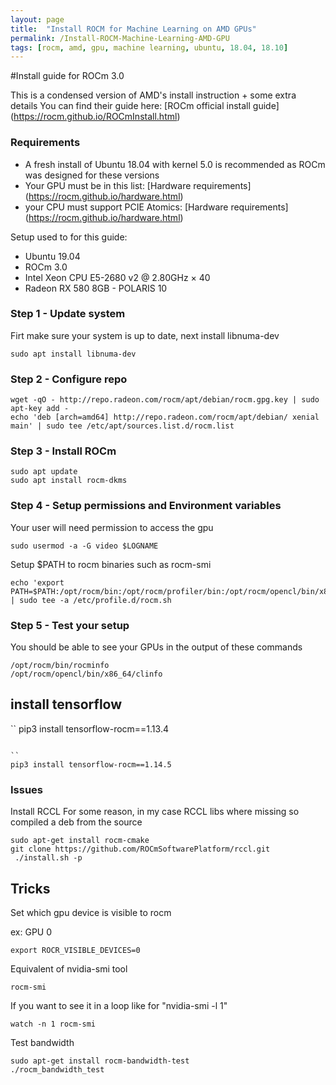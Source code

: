 ```yaml
---
layout: page
title:  "Install ROCM for Machine Learning on AMD GPUs"
permalink: /Install-ROCM-Machine-Learning-AMD-GPU
tags: [rocm, amd, gpu, machine learning, ubuntu, 18.04, 18.10]
---
```


#Install guide for ROCm 3.0

This is a condensed version of AMD's install instruction + some extra details
You can find their guide here: [ROCm official install guide] (https://rocm.github.io/ROCmInstall.html)


### Requirements
* A fresh install of Ubuntu 18.04 with kernel 5.0 is recommended as ROCm was designed for these versions
* Your GPU must be in this list: [Hardware requirements] (https://rocm.github.io/hardware.html)
* your CPU must support PCIE Atomics: [Hardware requirements] (https://rocm.github.io/hardware.html)


Setup used to for this guide:
* Ubuntu 19.04
* ROCm 3.0
* Intel Xeon CPU E5-2680 v2 @ 2.80GHz × 40
* Radeon RX 580 8GB - POLARIS 10


### Step 1 - Update system

Firt make sure your system is up to date, next install libnuma-dev
```
sudo apt install libnuma-dev
```

### Step 2 - Configure repo

```
wget -qO - http://repo.radeon.com/rocm/apt/debian/rocm.gpg.key | sudo apt-key add -
echo 'deb [arch=amd64] http://repo.radeon.com/rocm/apt/debian/ xenial main' | sudo tee /etc/apt/sources.list.d/rocm.list
```

### Step 3 - Install ROCm

```
sudo apt update
sudo apt install rocm-dkms
```

### Step 4 - Setup permissions and Environment variables

Your user will need permission to access the gpu
```
sudo usermod -a -G video $LOGNAME 
```

Setup $PATH to rocm binaries such as rocm-smi
```
echo 'export PATH=$PATH:/opt/rocm/bin:/opt/rocm/profiler/bin:/opt/rocm/opencl/bin/x86_64' | sudo tee -a /etc/profile.d/rocm.sh
```

### Step 5 - Test your setup

You should be able to see your GPUs in the output of these commands
```
/opt/rocm/bin/rocminfo 
/opt/rocm/opencl/bin/x86_64/clinfo 
```

## install tensorflow
``
pip3 install tensorflow-rocm==1.13.4
```

``
pip3 install tensorflow-rocm==1.14.5
```


### Issues



Install RCCL
For some reason, in my case RCCL libs where missing so compiled a deb from the source
```
sudo apt-get install rocm-cmake
git clone https://github.com/ROCmSoftwarePlatform/rccl.git
 ./install.sh -p
```




## Tricks

Set which gpu device is visible to rocm

ex: GPU 0
```
export ROCR_VISIBLE_DEVICES=0
```

Equivalent of nvidia-smi tool
```
rocm-smi
```

If you want to see it in a loop like for "nvidia-smi -l 1"
```
watch -n 1 rocm-smi
```

Test bandwidth
```
sudo apt-get install rocm-bandwidth-test
./rocm_bandwidth_test
```
